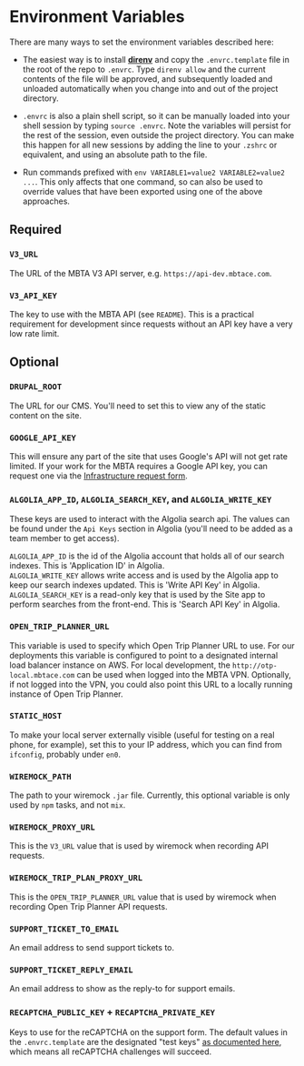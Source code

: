# Environment Variables

There are many ways to set the environment variables described here:

* The easiest way is to install **[direnv](https://github.com/direnv/direnv)**
  and copy the `.envrc.template` file in the root of the repo to `.envrc`. Type
  `direnv allow` and the current contents of the file will be approved, and
  subsequently loaded and unloaded automatically when you change into and out of
  the project directory.

* `.envrc` is also a plain shell script, so it can be manually loaded into your
  shell session by typing `source .envrc`. Note the variables will persist for
  the rest of the session, even outside the project directory. You can make this
  happen for all new sessions by adding the line to your `.zshrc` or equivalent,
  and using an absolute path to the file.

* Run commands prefixed with `env VARIABLE1=value2 VARIABLE2=value2 ...`. This
  only affects that one command, so can also be used to override values that
  have been exported using one of the above approaches.


## Required

### `V3_URL`

The URL of the MBTA V3 API server, e.g. `https://api-dev.mbtace.com`.

### `V3_API_KEY`

The key to use with the MBTA API (see `README`). This is a practical requirement
for development since requests without an API key have a very low rate limit.


## Optional

### `DRUPAL_ROOT`

The URL for our CMS. You'll need to set this to view any of the static content
on the site.

### `GOOGLE_API_KEY`

This will ensure any part of the site that uses Google's API will not get rate
limited. If your work for the MBTA requires a Google API key, you can request one via the [Infrastructure request form](https://form.asana.com/?d=15492006741476&k=yxvoxR2nofLwyXkOpuwrBg).

### `ALGOLIA_APP_ID`, `ALGOLIA_SEARCH_KEY`, and `ALGOLIA_WRITE_KEY`

These keys are used to interact with the Algolia search api. The values can be found under the `Api Keys` section in Algolia (you'll need to be added as a team member to get access).

`ALGOLIA_APP_ID` is the id of the Algolia account that holds all of our search indexes. This is 'Application ID' in Algolia.  
`ALGOLIA_WRITE_KEY` allows write access and is used by the Algolia app to keep our search indexes updated. This is 'Write API Key'  in Algolia.  
`ALGOLIA_SEARCH_KEY` is a read-only key that is used by the Site app to perform searches from the front-end. This is 'Search API Key' in Algolia.

### `OPEN_TRIP_PLANNER_URL`

This variable is used to specify which Open Trip Planner URL to use. For our deployments this variable is configured to point to a designated internal load balancer instance on AWS. For local development, the `http://otp-local.mbtace.com` can be used when logged into the MBTA VPN. Optionally, if not logged into the VPN, you could also point this URL to a locally running instance of Open Trip Planner.

### `STATIC_HOST`

To make your local server externally visible (useful for testing on a real phone, for example), set this to your IP address, which you can find from `ifconfig`, probably under `en0`.

### `WIREMOCK_PATH`

The path to your wiremock `.jar` file. Currently, this optional variable is only used by `npm` tasks, and not `mix`.

### `WIREMOCK_PROXY_URL`

This is the `V3_URL` value that is used by wiremock when recording API requests.

### `WIREMOCK_TRIP_PLAN_PROXY_URL`

This is the `OPEN_TRIP_PLANNER_URL` value that is used by wiremock when recording Open Trip Planner API requests.

### `SUPPORT_TICKET_TO_EMAIL`

An email address to send support tickets to.

### `SUPPORT_TICKET_REPLY_EMAIL`

An email address to show as the reply-to for support emails.

### `RECAPTCHA_PUBLIC_KEY` + `RECAPTCHA_PRIVATE_KEY`

Keys to use for the reCAPTCHA on the support form. The default values in the
`.envrc.template` are the designated "test keys" [as documented here][testkeys],
which means all reCAPTCHA challenges will succeed.

[testkeys]: https://developers.google.com/recaptcha/docs/faq#id-like-to-run-automated-tests-with-recaptcha.-what-should-i-do
